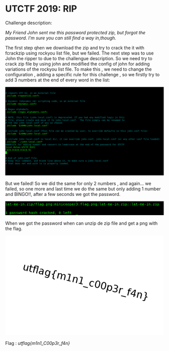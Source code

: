 UTCTF 2019: RIP
==================================

Challenge description:

*My Friend John sent me this password protected zip, but forgot the password. I'm sure you can still find a way in,though.*

The first step qhen we download the zip and try to crack the it with fcrackzip using rockyou list file, but we failed. The next step was to use John the ripper to due to the challengue description. So we need try to crack zip file by using john and modified the config of john for adding variations of the rockyou list file. To make this , we need to change the configuration , adding a specific rule for this challenge , so we firstly try to add 3 numbers at the end of every word in the list:

![](pics/pic1.png?raw=true)

But we failed!
So we did the same for only 2 numbers , and again... we failed, so one more and last time we do the same but only adding 1 number and BINGO!!, after a few seconds we got the password.

![](pics/pic2.png?raw=true)

When we got the password when can unzip de zip file and get a png with the flag.

![](pics/flag.png?raw=true)

Flag : *utflag{m1n1_C00p3r_f4n}*
